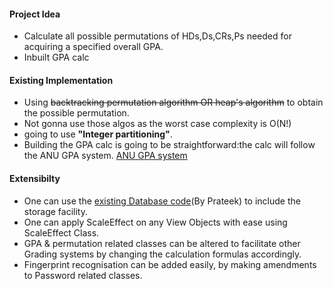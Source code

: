    
#### Project Idea
- Calculate all possible permutations of HDs,Ds,CRs,Ps needed for acquiring a specified  overall GPA.
- Inbuilt GPA calc

#### Existing Implementation
- Using ~~backtracking permutation algorithm OR heap's algorithm~~ to obtain the possible permutation.
- Not gonna use those algos as the worst case complexity is O(N!)
- going to use **"Integer partitioning"**.
- Building the GPA calc is going to be straightforward:the calc will follow the ANU GPA system.
  [ANU GPA system](http://www.anu.edu.au/students/program-administration/assessments-exams/grade-point-average-gpa)


#### Extensibilty 
- One can use the [existing Database code](https://gitlab.cecs.anu.edu.au/u6555407/assignapp2019s1/commit/ae6c47c995d985f82725ac23f1bf40f2bba3540d)(By Prateek) to include the storage facility.
- One can apply ScaleEffect on any View Objects with ease using ScaleEffect Class.
- GPA  & permutation related classes can be altered to facilitate other Grading systems by changing the calculation formulas accordingly.
- Fingerprint recognisation can be added easily, by making amendments to Password related classes.





